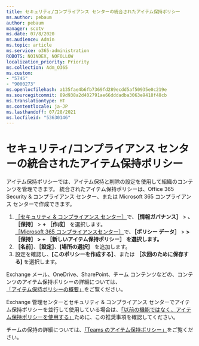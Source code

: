 ```yaml
---
title: セキュリティ/コンプライアンス センターの統合されたアイテム保持ポリシー
ms.author: pebaum
author: pebaum
manager: scotv
ms.date: 07/8/2020
ms.audience: Admin
ms.topic: article
ms.service: o365-administration
ROBOTS: NOINDEX, NOFOLLOW
localization_priority: Priority
ms.collection: Adm_O365
ms.custom:
- "5745"
- "9000273"
ms.openlocfilehash: a135fae4b6fb7369fd289ecdd5af50935e0c219e
ms.sourcegitcommit: 89d938a2d402791ae66dddadba3063e9418f48cb
ms.translationtype: HT
ms.contentlocale: ja-JP
ms.lasthandoff: 07/28/2021
ms.locfileid: "53630146"
---
```

# <a name="unified-retention-policies-in-the-security--compliance-center"></a>セキュリティ/コンプライアンス センターの統合されたアイテム保持ポリシー

アイテム保持ポリシーでは、アイテム保持と削除の設定を使用して組織のコンテンツを管理できます。 統合されたアイテム保持ポリシーは、Office 365 Security & コンプライアンス センター、または Microsoft 365 コンプライアンス センターで作成できます。 

1. [［セキュリティ & コンプライアンス センター］](https://go.microsoft.com/fwlink/p/?linkid=2077143)で、**［情報ガバナンス］** > **、［保持］** > **+ ［作成］** を選択します。 <br/>
    [［Microsoft 365 コンプライアンスセンター］](https://go.microsoft.com/fwlink/p/?linkid=2077149)で、**［ポリシー データ］** > **> ［保持］ > + ［新しいアイテム保持ポリシー］ を選択します。**
2. **［名前］**、**［設定］**、**[場所の選択］** を追加します。
3. 設定を確認し、**[このポリシーを作成する］**、または **［次回のために保存する]** を選択します。  
      
Exchange メール、OneDrive、SharePoint、チーム コンテンツなどの、コンテンツのアイテム保持ポリシーの詳細については、[「アイテム保持ポリシーの概要」](https://go.microsoft.com/fwlink/?linkid=2127785)をご覧ください。  
    
Exchange 管理センターとセキュリティ & コンプライアンス センターでアイテム保持ポリシーを並行して使用している場合は、[「以前の機能ではなく、アイテム保持ポリシーを使用する」](/microsoft-365/compliance/retention-policies#use-a-retention-policy-instead-of-older-features)ために、この推奨事項を確認してください。  
    
チームの保持の詳細については、[「Teams のアイテム保持ポリシー」](/microsoftteams/retention-policies)をご覧ください。